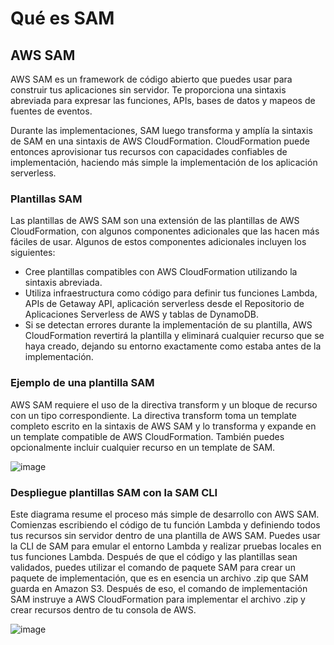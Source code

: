 # Qué es SAM

## AWS SAM

AWS SAM es un framework de código abierto que puedes usar para construir tus aplicaciones sin servidor. 
Te proporciona una sintaxis abreviada para expresar las funciones, APIs, bases de datos y mapeos de fuentes de eventos.

Durante las implementaciones, SAM luego transforma y amplía la sintaxis de SAM en una sintaxis de AWS CloudFormation. 
CloudFormation puede entonces aprovisionar tus recursos con capacidades confiables de implementación, haciendo más 
simple la implementación de los aplicación serverless.

### Plantillas SAM

Las plantillas de AWS SAM son una extensión de las plantillas de AWS CloudFormation, con algunos componentes adicionales 
que las hacen más fáciles de usar. Algunos de estos componentes adicionales incluyen los siguientes:

* Cree plantillas compatibles con AWS CloudFormation utilizando la sintaxis abreviada.
* Utiliza infraestructura como código para definir tus funciones Lambda, APIs de Getaway API, 
aplicación serverless desde el Repositorio de Aplicaciones Serverless de AWS y tablas de DynamoDB.
* Si se detectan errores durante la implementación de su plantilla, AWS CloudFormation revertirá la plantilla y 
eliminará cualquier recurso que se haya creado, dejando su entorno exactamente como estaba antes de la implementación.

### Ejemplo de una plantilla SAM

AWS SAM requiere el uso de la directiva transform y un bloque de recurso con un tipo correspondiente. 
La directiva transform toma un template completo escrito en la sintaxis de AWS SAM y lo transforma y expande 
en un template compatible de AWS CloudFormation. También puedes opcionalmente incluir cualquier recurso 
en un template de SAM.

![image](https://explore.skillbuilder.aws/files/a/w/aws_prod1_docebosaas_com/1728054000/OkLFRSay1U8Sv7H0Idus2Q/tincan/675621_1654804371_p1g5509l8kdo9ri4lrh1vhpr5f4_zip/assets/76NnqtBLaO8PxNVq_j-e6BlWiBKpuO2jG.png)

### Despliegue plantillas SAM con la SAM CLI

Este diagrama resume el proceso más simple de desarrollo con AWS SAM. Comienzas escribiendo el código de
tu función Lambda y definiendo todos tus recursos sin servidor dentro de una plantilla de AWS SAM. Puedes usar 
la CLI de SAM para emular el entorno Lambda y realizar pruebas locales en tus funciones Lambda. Después de que 
el código y las plantillas sean validados, puedes utilizar el comando de paquete SAM para crear un paquete 
de implementación, que es en esencia un archivo .zip que SAM guarda en Amazon S3. Después de eso, el comando 
de implementación SAM instruye a AWS CloudFormation para implementar el archivo .zip y crear recursos dentro 
de tu consola de AWS.

![image](https://explore.skillbuilder.aws/files/a/w/aws_prod1_docebosaas_com/1728054000/OkLFRSay1U8Sv7H0Idus2Q/tincan/675621_1654804371_p1g5509l8kdo9ri4lrh1vhpr5f4_zip/assets/FRRRFN5zNMSL3EE2_cxjqTIMYuVN7kQ_n.png)

